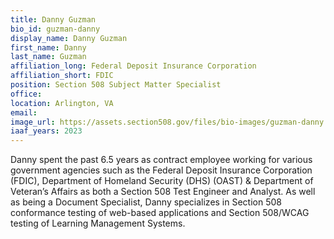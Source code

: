 ```yaml
---
title: Danny Guzman
bio_id: guzman-danny
display_name: Danny Guzman
first_name: Danny
last_name: Guzman
affiliation_long: Federal Deposit Insurance Corporation
affiliation_short: FDIC
position: Section 508 Subject Matter Specialist
office: 
location: Arlington, VA
email: 
image_url: https://assets.section508.gov/files/bio-images/guzman-danny.jpg
iaaf_years: 2023
---
```

Danny spent the past 6.5 years as contract employee working for various government agencies such as the Federal Deposit Insurance Corporation (FDIC), Department of Homeland Security (DHS) (OAST) & Department of Veteran’s Affairs as both a Section 508 Test Engineer and Analyst. As well as being a Document Specialist, Danny specializes in Section 508 conformance testing of web-based applications and Section 508/WCAG testing of Learning Management Systems.